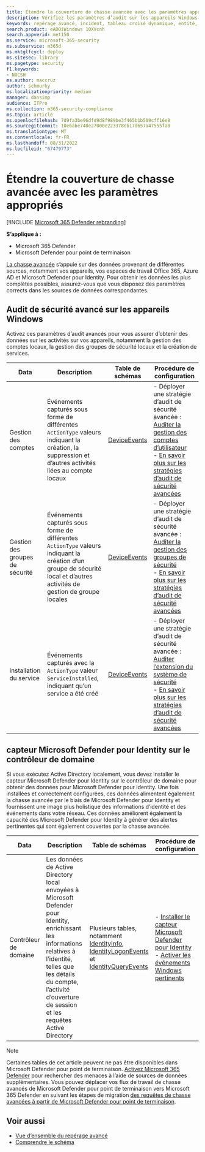 ```yaml
---
title: Étendre la couverture de chasse avancée avec les paramètres appropriés
description: Vérifiez les paramètres d’audit sur les appareils Windows et d’autres paramètres pour vous assurer d’obtenir les données les plus complètes dans la recherche avancée
keywords: repérage avancé, incident, tableau croisé dynamique, entité, paramètres d’audit, gestion des comptes d’utilisateur, gestion des groupes de sécurité, repérage des menaces, repérage de cybermenaces, recherche, requête, télémétrie, Microsoft 365, Microsoft 365 Defender
search.product: eADQiWindows 10XVcnh
search.appverid: met150
ms.service: microsoft-365-security
ms.subservice: m365d
ms.mktglfcycl: deploy
ms.sitesec: library
ms.pagetype: security
f1.keywords:
- NOCSH
ms.author: maccruz
author: schmurky
ms.localizationpriority: medium
manager: dansimp
audience: ITPro
ms.collection: m365-security-compliance
ms.topic: article
ms.openlocfilehash: 7d9fa3be96dfd9d8f989be3f465b1b509cff16e8
ms.sourcegitcommit: 10e6abe740e27000e223378eb17d657a47555fa8
ms.translationtype: MT
ms.contentlocale: fr-FR
ms.lasthandoff: 08/31/2022
ms.locfileid: "67479773"
---
```

# <a name="extend-advanced-hunting-coverage-with-the-right-settings"></a>Étendre la couverture de chasse avancée avec les paramètres appropriés

[!INCLUDE [Microsoft 365 Defender rebranding](../includes/microsoft-defender.md)]


**S’applique à :**
- Microsoft 365 Defender
- Microsoft Defender pour point de terminaison

[La chasse avancée](advanced-hunting-overview.md) s’appuie sur des données provenant de différentes sources, notamment vos appareils, vos espaces de travail Office 365, Azure AD et Microsoft Defender pour Identity. Pour obtenir les données les plus complètes possibles, assurez-vous que vous disposez des paramètres corrects dans les sources de données correspondantes.

## <a name="advanced-security-auditing-on-windows-devices"></a>Audit de sécurité avancé sur les appareils Windows
Activez ces paramètres d’audit avancés pour vous assurer d’obtenir des données sur les activités sur vos appareils, notamment la gestion des comptes locaux, la gestion des groupes de sécurité locaux et la création de services.

| Data | Description | Table de schémas | Procédure de configuration |
| --- | --- | --- | --- |
| Gestion des comptes | Événements capturés sous forme de différentes `ActionType` valeurs indiquant la création, la suppression et d’autres activités liées au compte locaux | [DeviceEvents](advanced-hunting-deviceevents-table.md) | - Déployer une stratégie d’audit de sécurité avancée : [Auditer la gestion des comptes d’utilisateur](/windows/security/threat-protection/auditing/audit-user-account-management)<br> - [En savoir plus sur les stratégies d’audit de sécurité avancées](/windows/security/threat-protection/auditing/advanced-security-auditing) |
| Gestion des groupes de sécurité | Événements capturés sous forme de différentes `ActionType` valeurs indiquant la création d’un groupe de sécurité local et d’autres activités de gestion de groupe locales | [DeviceEvents](advanced-hunting-deviceevents-table.md) | - Déployer une stratégie d’audit de sécurité avancée : [Auditer la gestion des groupes de sécurité](/windows/security/threat-protection/auditing/audit-security-group-management)<br> - [En savoir plus sur les stratégies d’audit de sécurité avancées](/windows/security/threat-protection/auditing/advanced-security-auditing) |
| Installation du service | Événements capturés avec la `ActionType` valeur `ServiceInstalled`, indiquant qu’un service a été créé | [DeviceEvents](advanced-hunting-deviceevents-table.md) | - Déployer une stratégie d’audit de sécurité avancée : [Auditer l’extension du système de sécurité](/windows/security/threat-protection/auditing/audit-security-system-extension)<br> - [En savoir plus sur les stratégies d’audit de sécurité avancées](/windows/security/threat-protection/auditing/advanced-security-auditing) |

## <a name="microsoft-defender-for-identity-sensor-on-the-domain-controller"></a>capteur Microsoft Defender pour Identity sur le contrôleur de domaine
Si vous exécutez Active Directory localement, vous devez installer le capteur Microsoft Defender pour Identity sur le contrôleur de domaine pour obtenir des données pour Microsoft Defender pour Identity. Une fois installées et correctement configurées, ces données alimentent également la chasse avancée par le biais de Microsoft Defender pour Identity et fournissent une image plus holistique des informations d’identité et des événements dans votre réseau. Ces données améliorent également la capacité des Microsoft Defender pour Identity à générer des alertes pertinentes qui sont également couvertes par la chasse avancée. 

| Data | Description | Table de schémas | Procédure de configuration |
| --- | --- | --- | --- |
| Contrôleur de domaine | Les données de Active Directory local envoyées à Microsoft Defender pour Identity, enrichissant les informations relatives à l’identité, telles que les détails du compte, l’activité d’ouverture de session et les requêtes Active Directory | Plusieurs tables, notamment [IdentityInfo](advanced-hunting-identityinfo-table.md), [IdentityLogonEvents](advanced-hunting-identitylogonevents-table.md) et [IdentityQueryEvents](advanced-hunting-identityqueryevents-table.md)  | - [Installer le capteur Microsoft Defender pour Identity](/azure-advanced-threat-protection/install-atp-step4)<br>- [Activer les événements Windows pertinents](/azure-advanced-threat-protection/configure-event-collection) |

>[!NOTE]
>Certaines tables de cet article peuvent ne pas être disponibles dans Microsoft Defender pour point de terminaison. [Activez Microsoft 365 Defender](m365d-enable.md) pour rechercher des menaces à l’aide de sources de données supplémentaires. Vous pouvez déplacer vos flux de travail de chasse avancés de Microsoft Defender pour point de terminaison vers Microsoft 365 Defender en suivant les étapes de migration [des requêtes de chasse avancées à partir de Microsoft Defender pour point de terminaison](advanced-hunting-migrate-from-mde.md).

## <a name="related-topics"></a>Voir aussi
- [Vue d’ensemble du repérage avancé](advanced-hunting-overview.md)
- [Comprendre le schéma](advanced-hunting-schema-tables.md)